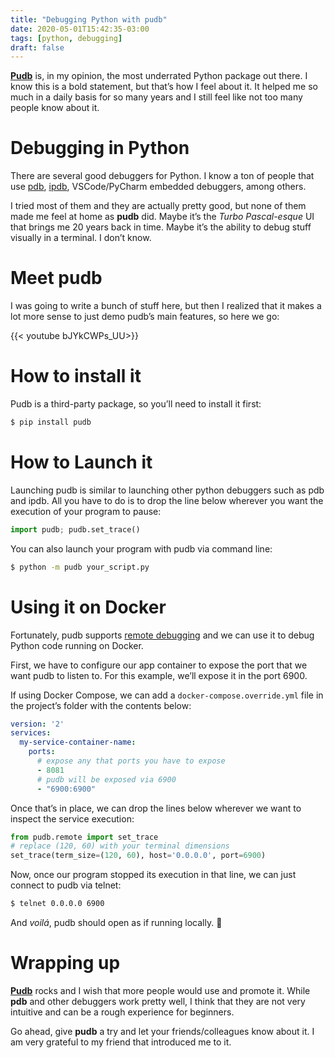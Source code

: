```yaml
---
title: "Debugging Python with pudb"
date: 2020-05-01T15:42:35-03:00
tags: [python, debugging]
draft: false
---
```



[**Pudb**](https://github.com/inducer/pudb) is, in my opinion, the most underrated Python package out there. I know this is a bold statement, but that’s how I feel about it. It helped me so much in a daily basis for so many years and I still feel like not too many people know about it.

# Debugging in Python
There are several good debuggers for Python. I know a ton of people that use [pdb](https://docs.python.org/3/library/pdb.html), [ipdb](https://github.com/gotcha/ipdb), VSCode/PyCharm embedded debuggers, among others.

I tried most of them and they are actually pretty good, but none of them made me feel at home as **pudb** did. Maybe it’s the *Turbo Pascal-esque* UI that brings me 20 years back in time. Maybe it’s the ability to debug stuff visually in a terminal. I don’t know.

# Meet pudb
I was going to write a bunch of stuff here, but then I realized that it makes a lot more sense to just demo pudb’s main features, so here we go:


{{< youtube bJYkCWPs_UU>}}


# How to install it
Pudb is a third-party package, so you’ll need to install it first:

```bash
$ pip install pudb
```

# How to Launch it
Launching pudb is similar to launching other python debuggers such as pdb and ipdb. All you have to do is to drop the line below wherever you want the execution of your program to pause:

```python
import pudb; pudb.set_trace()
```

You can also launch your program with pudb via command line:

```bash
$ python -m pudb your_script.py
```

# Using it on Docker
Fortunately, pudb supports [remote debugging](https://documen.tician.de/pudb/starting.html#remote-debugging) and we can use it to debug Python code running on Docker.

First, we have to configure our app container to expose the port that we want pudb to listen to. For this example, we’ll expose it in the port 6900.

If using Docker Compose, we can add a `docker-compose.override.yml` file in the project’s folder with the contents below:

```yaml
version: '2'
services:
  my-service-container-name:
    ports:
      # expose any that ports you have to expose
      - 8081
      # pudb will be exposed via 6900
      - "6900:6900"
```

Once that’s in place, we can drop the lines below wherever we want to inspect the service execution:

```python
from pudb.remote import set_trace
# replace (120, 60) with your terminal dimensions
set_trace(term_size=(120, 60), host='0.0.0.0', port=6900)
```

Now, once our program stopped its execution in that line, we can just connect to pudb via telnet:

```bash
$ telnet 0.0.0.0 6900
```

And *voilá*, pudb should open as if running locally. 🙂

# Wrapping up
**[Pudb](https://github.com/inducer/pudb)** rocks and I wish that more people would use and promote it. While **pdb** and other debuggers work pretty well, I think that they are not very intuitive and can be a rough experience for beginners.

Go ahead, give **pudb** a try and let your friends/colleagues know about it. I am very grateful to my friend that introduced me to it.

